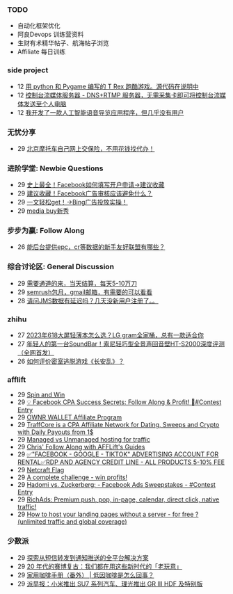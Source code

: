 ### TODO
-  自动化框架优化
-  阿良Devops 训练营资料
-  生财有术精华帖子、航海帖子浏览
-  Affiliate 每日训练

### side project
<!-- sideproject:START -->
-  12 [用 python 和 Pygame 编写的 T Rex 跑酷游戏。源代码在说明中](https://www.youtube.com/watch?v=pZySIXSelCA)
-  12 [控制台流媒体服务器 - DNS+RTMP 服务器，无需采集卡即可将控制台流媒体发送至个人电脑](https://github.com/Aioros/console-streaming-server)
-  12 [我开发了一款人工智能语音导览应用程序，但几乎没有用户](https://www.reddit.com/r/SideProject/comments/18gpp0e/ive_built_an_ai_audio_tour_app_but_have_almost_no/)<!-- sideproject:END -->


### 无忧分享
<!-- ruyo:START -->
-  29 [北京摩托车自己网上交保险，不用花钱找代办！](https://51.ruyo.net/18634.html)<!-- ruyo:END -->

### 进阶学堂: Newbie Questions
<!-- advertcn1:START -->
-  29 [史上最全！Facebook如何填写开户申请→建议收藏](https://www.advertcn.com/thread-114503-1-1.html)
-  29 [建议收藏！Facebook广告审核应该避免什么？](https://www.advertcn.com/thread-114502-1-1.html)
-  29 [一文轻松get！→Bing广告投放实操！](https://www.advertcn.com/thread-114501-1-1.html)
-  29 [media buy新秀](https://www.advertcn.com/thread-114499-1-1.html)<!-- advertcn1:END -->

### 步步为赢: Follow Along
<!-- advertcn2:START -->
-  26 [能后台提供epc，cr等数据的新手友好联盟有哪些？](https://www.advertcn.com/thread-114470-1-1.html)<!-- advertcn2:END -->

### 综合讨论区: General Discussion
<!-- advertcn3:START -->
-  29 [需要通道的来，当天结算，每天5-10万刀](https://www.advertcn.com/thread-114504-1-1.html)
-  29 [semrush包月，gmail邮箱，有需要的可以看看](https://www.advertcn.com/thread-114498-1-1.html)
-  28 [请问JMS数据有延迟吗？几天没新用户注册了。。](https://www.advertcn.com/thread-114495-1-1.html)<!-- advertcn3:END -->


### zhihu
<!-- zhihu:START -->
-  27 [2023年618大屏轻薄本怎么选？LG gram全家桶，总有一款适合你](http://zhuanlan.zhihu.com/p/632641888?utm_campaign=rss&utm_medium=rss&utm_source=rss&utm_content=title)
-  27 [年轻人的第一台SoundBar！索尼轻巧型全景声回音壁HT-S2000深度评测（全网首发）](http://zhuanlan.zhihu.com/p/630990296?utm_campaign=rss&utm_medium=rss&utm_source=rss&utm_content=title)
-  26 [如何评价密室逃脱游戏《长安乱》？](http://www.zhihu.com/question/563950552/answer/3045961312?utm_campaign=rss&utm_medium=rss&utm_source=rss&utm_content=title)<!-- zhihu:END -->

### afflift
<!-- afflift:START -->
-  29 [Spin and Win](https://afflift.com/f/threads/spin-and-win.12812/)
-  29 [💡 Facebook CPA Success Secrets: Follow Along &amp; Profit! 💸#Contest Entry](https://afflift.com/f/threads/%F0%9F%92%A1-facebook-cpa-success-secrets-follow-along-profit-%F0%9F%92%B8-contest-entry.12886/)
-  29 [OWNR WALLET Affiliate Program](https://afflift.com/f/threads/ownr-wallet-affiliate-program.9733/)
-  29 [TraffCore is a CPA Affiliate Network for Dating, Sweeps and Crypto with Daily Payouts from 1$](https://afflift.com/f/threads/traffcore-is-a-cpa-affiliate-network-for-dating-sweeps-and-crypto-with-daily-payouts-from-1.8700/)
-  29 [Managed vs Unmanaged hosting for traffic](https://afflift.com/f/threads/managed-vs-unmanaged-hosting-for-traffic.12887/)
-  29 [Chris&#39; Follow Along with AFFLift&#39;s Guides](https://afflift.com/f/threads/chris-follow-along-with-afflifts-guides.12859/)
-  29 [✅&quot;FACEBOOK - GOOGLE - TIKTOK&quot; ADVERTISING ACCOUNT FOR RENTAL✅RDP AND AGENCY CREDIT LINE - ALL PRODUCTS 5-10% FEE](https://afflift.com/f/threads/%E2%9C%85-facebook-google-tiktok-advertising-account-for-rental%E2%9C%85rdp-and-agency-credit-line-all-products-5-10-fee.12888/)
-  29 [Netcraft Flag](https://afflift.com/f/threads/netcraft-flag.12885/)
-  29 [A complete challenge - win profits!](https://afflift.com/f/threads/a-complete-challenge-win-profits.12851/)
-  29 [Hadomi vs. Zuckerberg: - Facebook Ads Sweepstakes - #Contest Entry](https://afflift.com/f/threads/hadomi-vs-zuckerberg-facebook-ads-sweepstakes-contest-entry.12846/)
-  29 [RichAds: Premium push, pop, in-page, calendar, direct click, native traffic!](https://afflift.com/f/threads/richads-premium-push-pop-in-page-calendar-direct-click-native-traffic.991/)
-  29 [How to host your landing pages without a server - for free ? &lpar;unlimited traffic and global coverage&rpar;](https://afflift.com/f/threads/how-to-host-your-landing-pages-without-a-server-for-free-unlimited-traffic-and-global-coverage.10527/)<!-- afflift:END -->

### 少数派
<!-- sspai:START -->
-  29 [探索从短信转发到通知推送的全平台解决方案](https://sspai.com/prime/story/cross-platform-sms-forwarding-solution)
-  29 [20 年代的赛博复古：我们都在用这些新时代的「老玩意」](https://sspai.com/post/87622)
-  29 [家用咖啡手册（番外） | 低因咖啡是怎么回事？](https://sspai.com/post/87595)
-  29 [派早报：小米推出 SU7 系列汽车、理光推出 GR III HDF 及特别版](https://sspai.com/post/87642)<!-- sspai:END -->
